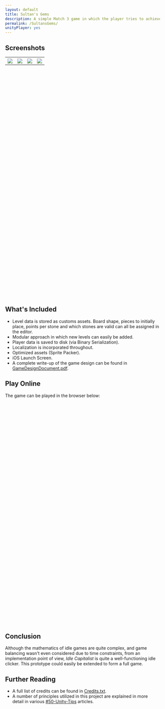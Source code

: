 ```yaml
---
layout: default
title: Sultan's Gems
description: A simple Match 3 game in which the player tries to achieve a high score within a certain number of moves by matching similar pieces.
permalink: /SultansGems/
unityPlayer: yes
---
```


## Screenshots

<table style="width:100%" height="20%" cellspacing="5" cellpadding="5">
  <tr>
    <th><img src="{{site.baseurl}}/assets/images/SultansGems/screenshot1.png" style="width:25% height:100%"></th>
    <th><img src="{{site.baseurl}}/assets/images/SultansGems/screenshot2.png" style="width:25% height:100%"></th>
    <th><img src="{{site.baseurl}}/assets/images/SultansGems/screenshot3.png" style="width:25% height:100%"></th>
    <th><img src="{{site.baseurl}}/assets/images/SultansGems/screenshot4.png" style="width:25% height:100%"></th>
  </tr>
</table>
<p></p>

## What's Included

* Level data is stored as customs assets. Board shape, pieces to initially place, points per stone and which stones are valid can all be assigned in the editor.
* Modular approach in which new levels can easily be added.
* Player data is saved to disk (via Binary Serialization).
* Localization is incorporated throughout.
* Optimized assets (Sprite Packer).
* iOS Launch Screen.
* A complete write-up of the game design can be found in [GameDesignDocument.pdf](https://github.com/defuncart/game-in-a-week/blob/master/SultansGems/GameDesignDocument.pdf).

## Play Online

The game can be played in the browser below:

<div id="gameContainer" style="width: 405px; height: 720px; margin: auto"></div>
<p></p>

## Conclusion

Although the mathematics of idle games are quite complex, and game balancing wasn't even considered due to time constraints, from an implementation point of view, *Idle Capitalist* is quite a well-functioning idle clicker. This prototype could easily be extended to form a full game.

## Further Reading

* A full list of credits can be found in [Credits.txt](https://github.com/defuncart/game-in-a-week/blob/master/SultansGems/Credits.txt).
* A number of principles utilized in this project are explained in more detail in various [#50-Unity-Tips](https://github.com/defuncart/50-unity-tips) articles.
